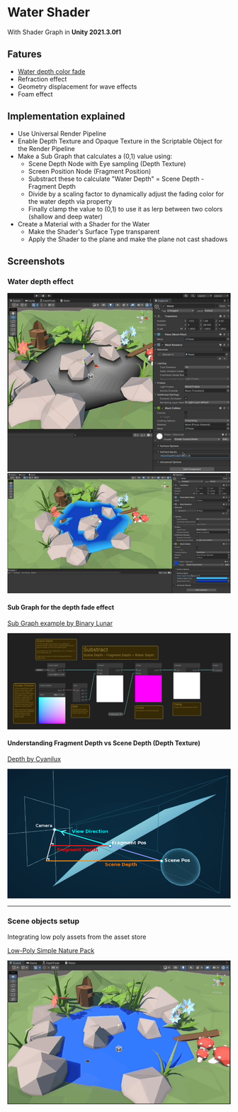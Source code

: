# Water Shader

With Shader Graph in **Unity 2021.3.0f1**

## Fatures

- [Water depth color fade](#water-depth-effect)
- Refraction effect
- Geometry displacement for wave effects
- Foam effect

## Implementation explained

- Use Universal Render Pipeline
- Enable Depth Texture and Opaque Texture in the Scriptable Object for the Render Pipeline
- Make a Sub Graph that calculates a (0,1) value using:
  - Scene Depth Node with Eye sampling (Depth Texture)
  - Screen Position Node (Fragment Position)
  - Substract these to calculate "Water Depth" = Scene Depth - Fragment Depth
  - Divide by a scaling factor to dynamically adjust the fading color for the water depth via property
  - Finally clamp the value to (0,1) to use it as lerp between two colors (shallow and deep water)
- Create a Material with a Shader for the Water
  - Make the Shader's Surface Type transparent
  - Apply the Shader to the plane and make the plane not cast shadows

## Screenshots

### Water depth effect

![Water depth effect](./docs/screenshots/water_depth.gif)
![Water depth effect](./docs/screenshots/water_depth_colored.gif)

#### Sub Graph for the depth fade effect

[Sub Graph example by Binary Lunar](https://www.youtube.com/watch?v=MHdDUqJHJxM)

![Depth fade sub graph](./docs/screenshots/depth_fade_sub_graph.png)

#### Understanding Fragment Depth vs Scene Depth (Depth Texture)

[Depth by Cyanilux](https://www.cyanilux.com/tutorials/depth/#scene-depth-node)

![Depth fade sub graph](./docs/screenshots/fragment_depth_vs_scene_depth.png)

---

### Scene objects setup

Integrating low poly assets from the asset store

[Low-Poly Simple Nature Pack](https://assetstore.unity.com/packages/3d/environments/landscapes/low-poly-simple-nature-pack-162153)

![Scene objects setup](./docs/screenshots/scene_objects.gif)
